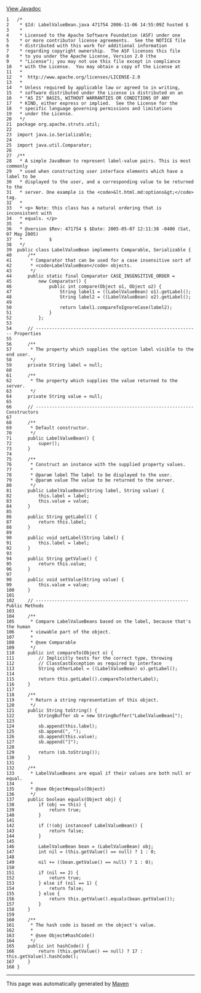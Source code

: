 [View Javadoc](../../../../../apidocs/org/apache/struts/util/LabelValueBean.html.md)


    1   /*
    2    * $Id: LabelValueBean.java 471754 2006-11-06 14:55:09Z husted $
    3    *
    4    * Licensed to the Apache Software Foundation (ASF) under one
    5    * or more contributor license agreements.  See the NOTICE file
    6    * distributed with this work for additional information
    7    * regarding copyright ownership.  The ASF licenses this file
    8    * to you under the Apache License, Version 2.0 (the
    9    * "License"); you may not use this file except in compliance
    10   * with the License.  You may obtain a copy of the License at
    11   *
    12   *  http://www.apache.org/licenses/LICENSE-2.0
    13   *
    14   * Unless required by applicable law or agreed to in writing,
    15   * software distributed under the License is distributed on an
    16   * "AS IS" BASIS, WITHOUT WARRANTIES OR CONDITIONS OF ANY
    17   * KIND, either express or implied.  See the License for the
    18   * specific language governing permissions and limitations
    19   * under the License.
    20   */
    21  package org.apache.struts.util;
    22  
    23  import java.io.Serializable;
    24  
    25  import java.util.Comparator;
    26  
    27  /**
    28   * A simple JavaBean to represent label-value pairs. This is most commonly
    29   * used when constructing user interface elements which have a label to be
    30   * displayed to the user, and a corresponding value to be returned to the
    31   * server. One example is the <code>&lt.html.md:options&gt;</code> tag.
    32   *
    33   * <p> Note: this class has a natural ordering that is inconsistent with
    34   * equals. </p>
    35   *
    36   * @version $Rev: 471754 $ $Date: 2005-05-07 12:11:38 -0400 (Sat, 07 May 2005)
    37   *          $
    38   */
    39  public class LabelValueBean implements Comparable, Serializable {
    40      /**
    41       * Comparator that can be used for a case insensitive sort of
    42       * <code>LabelValueBean</code> objects.
    43       */
    44      public static final Comparator CASE_INSENSITIVE_ORDER =
    45          new Comparator() {
    46              public int compare(Object o1, Object o2) {
    47                  String label1 = ((LabelValueBean) o1).getLabel();
    48                  String label2 = ((LabelValueBean) o2).getLabel();
    49  
    50                  return label1.compareToIgnoreCase(label2);
    51              }
    52          };
    53  
    54      // ------------------------------------------------------------- Properties
    55  
    56      /**
    57       * The property which supplies the option label visible to the end user.
    58       */
    59      private String label = null;
    60  
    61      /**
    62       * The property which supplies the value returned to the server.
    63       */
    64      private String value = null;
    65  
    66      // ----------------------------------------------------------- Constructors
    67  
    68      /**
    69       * Default constructor.
    70       */
    71      public LabelValueBean() {
    72          super();
    73      }
    74  
    75      /**
    76       * Construct an instance with the supplied property values.
    77       *
    78       * @param label The label to be displayed to the user.
    79       * @param value The value to be returned to the server.
    80       */
    81      public LabelValueBean(String label, String value) {
    82          this.label = label;
    83          this.value = value;
    84      }
    85  
    86      public String getLabel() {
    87          return this.label;
    88      }
    89  
    90      public void setLabel(String label) {
    91          this.label = label;
    92      }
    93  
    94      public String getValue() {
    95          return this.value;
    96      }
    97  
    98      public void setValue(String value) {
    99          this.value = value;
    100     }
    101 
    102     // --------------------------------------------------------- Public Methods
    103 
    104     /**
    105      * Compare LabelValueBeans based on the label, because that's the human
    106      * viewable part of the object.
    107      *
    108      * @see Comparable
    109      */
    110     public int compareTo(Object o) {
    111         // Implicitly tests for the correct type, throwing
    112         // ClassCastException as required by interface
    113         String otherLabel = ((LabelValueBean) o).getLabel();
    114 
    115         return this.getLabel().compareTo(otherLabel);
    116     }
    117 
    118     /**
    119      * Return a string representation of this object.
    120      */
    121     public String toString() {
    122         StringBuffer sb = new StringBuffer("LabelValueBean[");
    123 
    124         sb.append(this.label);
    125         sb.append(", ");
    126         sb.append(this.value);
    127         sb.append("]");
    128 
    129         return (sb.toString());
    130     }
    131 
    132     /**
    133      * LabelValueBeans are equal if their values are both null or equal.
    134      *
    135      * @see Object#equals(Object)
    136      */
    137     public boolean equals(Object obj) {
    138         if (obj == this) {
    139             return true;
    140         }
    141 
    142         if (!(obj instanceof LabelValueBean)) {
    143             return false;
    144         }
    145 
    146         LabelValueBean bean = (LabelValueBean) obj;
    147         int nil = (this.getValue() == null) ? 1 : 0;
    148 
    149         nil += ((bean.getValue() == null) ? 1 : 0);
    150 
    151         if (nil == 2) {
    152             return true;
    153         } else if (nil == 1) {
    154             return false;
    155         } else {
    156             return this.getValue().equals(bean.getValue());
    157         }
    158     }
    159 
    160     /**
    161      * The hash code is based on the object's value.
    162      *
    163      * @see Object#hashCode()
    164      */
    165     public int hashCode() {
    166         return (this.getValue() == null) ? 17 : this.getValue().hashCode();
    167     }
    168 }

------------------------------------------------------------------------

This page was automatically generated by [Maven](http://maven.apache.org/)
